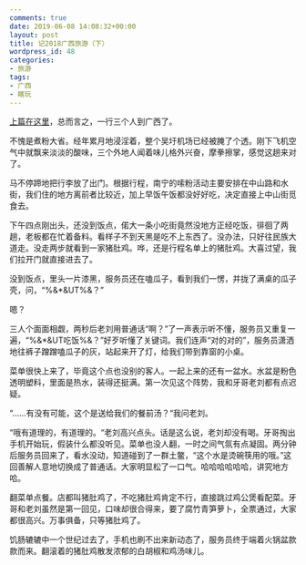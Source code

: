 ```yaml
---
comments: true
date: 2019-06-08 14:08:32+00:00
layout: post
title: 记2018广西旅游（下）
wordpress_id: 48
categories:
- 旅游
tags:
- 广西
- 瞎玩
---
```



[上篇在这里](<https://www.douban.com/note/719568854/>)，总而言之，一行三个人到广西了。

不愧是煮粉大省。经年累月地浸淫着，整个吴圩机场已经被腌了个透。刚下飞机空气中就飘来淡淡的酸味，三个外地人闻着味儿格外兴奋，摩拳擦掌，感觉这趟来对了。

马不停蹄地把行李放了出门。根据行程，南宁的嗦粉活动主要安排在中山路和水街，我们住的地方离前者比较近，加上早饭午饭都没好好吃，决定直接上中山街觅食去。

下午四点刚出头，还没到饭点，偌大一条小吃街竟然没地方正经吃饭，徘徊了两趟，老板都在忙着备料。看样子不到天黑是吃不上东西了。没办法，只好往民族大道走。没走两步就看到一家猪肚鸡。哗，还是行程名单上的猪肚鸡。大喜过望，我们拉开门就直接进去了。

没到饭点，里头一片漆黑，服务员还在嗑瓜子，看到我们一愣，并拢了满桌的瓜子壳，问，“%&*&UT%&？”

嗯？

三人个面面相觑，两秒后老刘用普通话“啊？”了一声表示听不懂，服务员又重复一遍，“%&*&UT吃饭%&？”好歹听懂了关键词。我们连声“对的对的”，服务员潇洒地往裤子蹭蹭嗑瓜子的灰，站起来开了灯，给我们带到靠窗的小桌。

菜单很快上来了，毕竟这个点也没别的客人。一起上来的还有一盆水。水盆是粉色透明塑料，里面是热水，装得还挺满。第一次见这个阵势，我和牙哥老刘都有点迟疑。

“……有没有可能，这个是送给我们的餐前汤？“我问老刘。

“哦有道理的，有道理的。“老刘高兴点头。话是这么说，老刘却没有喝。牙哥掏出手机开始玩，假装什么都没听见。菜单也没人翻，一时之间气氛有点凝固。两分钟后服务员回来了，看水没动，知道碰到了一群土鳖，“这个水是烫碗筷用的哦。”这回善解人意地切换成了普通话。大家明显松了一口气。哈哈哈哈哈哈，讲究地方哈。

翻菜单点餐。店都叫猪肚鸡了，不吃猪肚鸡肯定不行，直接跳过鸡公煲看配菜。牙哥和老刘虽然是第一回见，口味却很合得来，要了腐竹青笋萝卜，全票通过，大家都很高兴。万事俱备，只等猪肚鸡了。

饥肠辘辘中一个世纪过去了，手机也刷不出来新动态了，服务员终于端着火锅盆款款而来。翻滚着的猪肚鸡散发浓郁的白胡椒和鸡汤味儿。
